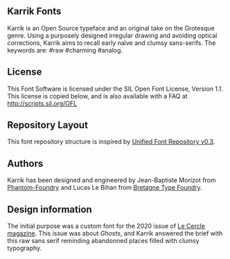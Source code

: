 ## Karrik Fonts

Karrik is an Open Source typeface and an original take on the Grotesque genre. Using a purposely designed irregular drawing and avoiding optical corrections, Karrik aims to recall early naïve and clumsy sans-serifs. The keywords are: #raw #charming #analog.


## License

This Font Software is licensed under the SIL Open Font License, Version 1.1.
This license is copied below, and is also available with a FAQ at
http://scripts.sil.org/OFL


## Repository Layout

This font repository structure is inspired by [Unified Font Repository v0.3](https://github.com/unified-font-repository/Unified-Font-Repository).


## Authors

Karrik has been designed and engineered by Jean-Baptiste Morizot from [Phantom-Foundry](www.phantom-foundry.com) and Lucas Le Bihan from [Bretagne Type Foundry](https://bretagnebretagne.fr/).


## Design information

The initial purpose was a custom font for the 2020 issue of [Le Cercle magazine](https://www.cerclemagazine.com/). This issue was about *Ghosts*, and Karrik answered the brief with this raw sans serif reminding abandonned places filled with clumsy typography.